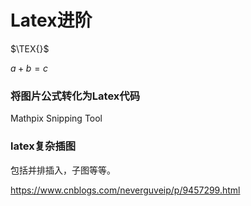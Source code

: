 # Latex进阶



$\TEX{}$

$a+b=c$



















### 将图片公式转化为Latex代码

Mathpix Snipping Tool





### latex复杂插图

包括并排插入，子图等等。

https://www.cnblogs.com/neverguveip/p/9457299.html



